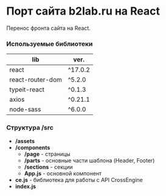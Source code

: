 # Порт сайта b2lab.ru на React

Перенос фронта сайта на React.

### Используемые библиотеки
|lib| ver. |
|--|--|
|react|^17.0.2|
|react-router-dom|^5.2.0|
|typeit-react|^0.1.3|
|axios|^0.21.1|
|node-sass|^6.0.0|

### Структура /src
 - **/assets**
 - **/components**
	 - **/page** - страницы
	 - **/parts** - основные части шаблона (Header, Footer)
	 - **/sections** - секции
	 - **App.js** - основной компонент
 - **ce.js** - библиотека для работы с API CrossEngine
 - **index.js**
